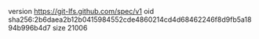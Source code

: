 version https://git-lfs.github.com/spec/v1
oid sha256:2b6daea2b12b0415984552cde4860214cd4d68462246f8d9fb5a1894b996b4d7
size 21006
